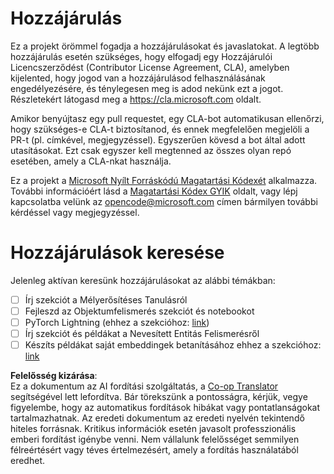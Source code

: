 <!--
CO_OP_TRANSLATOR_METADATA:
{
  "original_hash": "847a587aa1b83f4d00858183ff3ed18a",
  "translation_date": "2025-08-26T00:47:04+00:00",
  "source_file": "etc/CONTRIBUTING.md",
  "language_code": "hu"
}
-->
# Hozzájárulás

Ez a projekt örömmel fogadja a hozzájárulásokat és javaslatokat. A legtöbb hozzájárulás esetén szükséges, hogy elfogadj egy Hozzájárulói Licencszerződést (Contributor License Agreement, CLA), amelyben kijelented, hogy jogod van a hozzájárulásod felhasználásának engedélyezésére, és ténylegesen meg is adod nekünk ezt a jogot. Részletekért látogasd meg a https://cla.microsoft.com oldalt.

Amikor benyújtasz egy pull requestet, egy CLA-bot automatikusan ellenőrzi, hogy szükséges-e CLA-t biztosítanod, és ennek megfelelően megjelöli a PR-t (pl. címkével, megjegyzéssel). Egyszerűen kövesd a bot által adott utasításokat. Ezt csak egyszer kell megtenned az összes olyan repó esetében, amely a CLA-nkat használja.

Ez a projekt a [Microsoft Nyílt Forráskódú Magatartási Kódexét](https://opensource.microsoft.com/codeofconduct/) alkalmazza. További információért lásd a [Magatartási Kódex GYIK](https://opensource.microsoft.com/codeofconduct/faq/) oldalt, vagy lépj kapcsolatba velünk az [opencode@microsoft.com](mailto:opencode@microsoft.com) címen bármilyen további kérdéssel vagy megjegyzéssel.

# Hozzájárulások keresése

Jelenleg aktívan keresünk hozzájárulásokat az alábbi témákban:

- [ ] Írj szekciót a Mélyerősítéses Tanulásról
- [ ] Fejleszd az Objektumfelismerés szekciót és notebookot
- [ ] PyTorch Lightning (ehhez a szekcióhoz: [link](https://github.com/microsoft/AI-For-Beginners/blob/main/3-NeuralNetworks/05-Frameworks/README.md))
- [ ] Írj szekciót és példákat a Nevesített Entitás Felismerésről
- [ ] Készíts példákat saját embeddingek betanításához ehhez a szekcióhoz: [link](https://github.com/microsoft/AI-For-Beginners/tree/main/5-NLP/15-LanguageModeling)

**Felelősség kizárása**:  
Ez a dokumentum az AI fordítási szolgáltatás, a [Co-op Translator](https://github.com/Azure/co-op-translator) segítségével lett lefordítva. Bár törekszünk a pontosságra, kérjük, vegye figyelembe, hogy az automatikus fordítások hibákat vagy pontatlanságokat tartalmazhatnak. Az eredeti dokumentum az eredeti nyelvén tekintendő hiteles forrásnak. Kritikus információk esetén javasolt professzionális emberi fordítást igénybe venni. Nem vállalunk felelősséget semmilyen félreértésért vagy téves értelmezésért, amely a fordítás használatából eredhet.